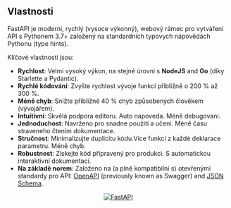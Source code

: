 
## Vlastnosti
FastAPI je moderní, rychlý (vysoce výkonný), webový rámec pro vytváření API s Pythonem 3.7+ založený na standardních typovych nápovědách Pythonu (type hints).

Klíčové vlastnosti jsou:

* **Rychlost**: Velmi vysoký výkon, na stejné úrovni s **NodeJS** and **Go** (díky Starlette a Pydantic).
* **Rychlé kódování**: Zvyšte rychlost vývoje funkcí přibližně o 200 % až 300 %.
* **Méně chyb**: Snižte přibližně 40 % chyb způsobených člověkem (vývojářem).
* **Intuitivní**: Skvělá podpora editoru. Auto napoveda. Méně debugovani.
* **Jednoduchost**: Navrženo pro snadne použití a učeni. Méně času straveneho čtením dokumentace.
* **Stručnost**: Minimalizujte duplicitu kódu.Více funkcí z každé deklarace parametru. Méně chyb.
* **Robustnost**: Získejte kód připravený pro produkci. S automatickou interaktivní dokumentací.
* **Na základě norem**: Založeno na (a plně kompatibilní s) otevřenými standardy pro API: <a href="https://github.com/OAI/OpenAPI-Specification" class="external-link" target="_blank">OpenAPI</a> (previously known as Swagger) and <a href="https://json-schema.org/" class="external-link" target="_blank">JSON Schema</a>.

<p align="center">
  <a href="https://fastapi.tiangolo.com"><img src="https://fastapi.tiangolo.com/img/logo-margin/logo-teal.png" alt="FastAPI"></a>
</p>
